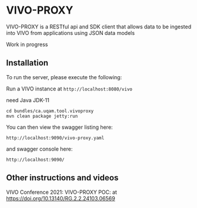 # VIVO-PROXY
VIVO-PROXY is a RESTful api and SDK client that allows data to be ingested into VIVO from applications using JSON data models

Work in progress


## Installation



To run the server, please execute the following:

Run a VIVO instance at `http://localhost:8080/vivo`

need Java JDK-11

```
cd bundles/ca.uqam.tool.vivoproxy
mvn clean package jetty:run
```

You can then view the swagger listing here:

```
http://localhost:9090/vivo-proxy.yaml
```
and swagger console here:

```
http://localhost:9090/
```

## Other instructions and videos
VIVO Conference 2021: VIVO-PROXY POC: at [https://doi.org/10.13140/RG.2.2.24103.06569 ](https://doi.org/10.13140/RG.2.2.24103.06569)




